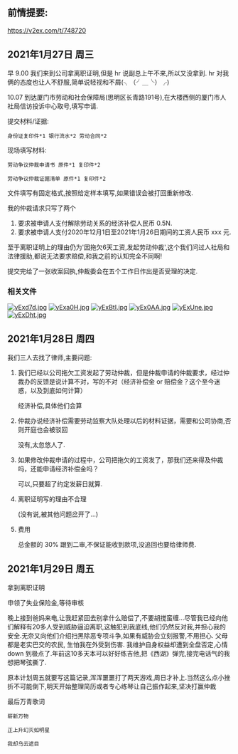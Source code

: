 
## 前情提要:
https://v2ex.com/t/748720

## 2021年1月27日 周三
早 9.00 我们来到公司拿离职证明,但是 hr 说副总上午不来,所以又没拿到. hr 对我俩的态度也让人不舒服,简单说轻视和不屑(╮（╯＿╰）╭) 

10.07 到达厦门市劳动和社会保障局(思明区长青路191号),在大楼西侧的厦门市人社局信访投诉中心取号,填写申请.

提交材料/证据: 
```
身份证复印件*1 银行流水*2 劳动合同*2
```
现场填写材料:
```
劳动争议仲裁申请书 原件*1 复印件*2

劳动争议仲裁证据清单 原件*1 复印件*2
```

文件填写有固定格式,按照给定样本填写,如果错误会被打回重新修改.

我的仲裁请求只写了两个
1. 要求被申请人支付解除劳动关系的经济补偿人民币 0.5N.
2. 要求被申请人支付2020年12月1日至2021年1月26日期间的工资人民币 xxx 元.

至于离职证明上的理由仍为'因拖欠6天工资,发起劳动仲裁',这个我们问过人社局和法律援助,都说无法要求赔偿,和我之前的认知完全不同啊!

提交完给了一张收案回执,仲裁委会在五个工作日作出是否受理的决定.

### 相关文件

[![yExd7d.jpg](https://s3.ax1x.com/2021/01/31/yExd7d.jpg)](https://imgchr.com/i/yExd7d)
[![yExa0H.jpg](https://s3.ax1x.com/2021/01/31/yExa0H.jpg)](https://imgchr.com/i/yExa0H)
[![yExBtI.jpg](https://s3.ax1x.com/2021/01/31/yExBtI.jpg)](https://imgchr.com/i/yExBtI)
[![yEx0AA.jpg](https://s3.ax1x.com/2021/01/31/yEx0AA.jpg)](https://imgchr.com/i/yEx0AA)
[![yExUne.jpg](https://s3.ax1x.com/2021/01/31/yExUne.jpg)](https://imgchr.com/i/yExUne)
[![yExDht.jpg](https://s3.ax1x.com/2021/01/31/yExDht.jpg)](https://imgchr.com/i/yExDht)

## 2021年1月28日 周四

我们三人去找了律师,主要问题: 

1. 我们已经以公司拖欠工资发起了劳动仲裁，但是仲裁申请的仲裁要求，经过仲裁办的反馈是说计算不对，写的不对（经济补偿金 or 赔偿金？这个至今迷惑，以及到底如何计算）

    经济补偿,具体他们会算

2. 仲裁办说经济补偿需要劳动监察大队处理以后的材料证据，需要和公司协商,否则开庭也会被驳回

    没有,太忽悠人了.

3. 如果修改仲裁申请的过程中，公司把拖欠的工资发了，那我们还来得及仲裁吗，还能申请经济补偿金吗？

    可以,只要超了约定发薪日就算.

4. 离职证明写的理由不合理

    (没有说,被其他问题岔开了...)

5. 费用

    总金额的 30% 跟到二审,不保证能收到款项,没追回也要给律师费.


## 2021年1月29日 周五
拿到离职证明

申领了失业保险金,等待审核

晚上接到爸妈来电,让我赶紧回去别拿什么赔偿了,不要胡搅蛮缠...尽管我已经向他们解释有20多人受到威胁逼迫离职,这触犯到我底线,他们仍然反对我,并担心我的安全.无奈又向他们介绍扫黑除恶专项斗争,如果有威胁会立刻报警,不用担心. 父母都是老实巴交的农民, 生怕我在外受到伤害. 我维护自身权益却遭到全盘否定,心情 down 到极点了.年前这10多天本可以好好练吉他,把《西湖》弹完,接完电话气的我想把琴弦撕了.

原本计划周五就要写这篇记录,浑浑噩噩打了两天游戏,周日才补上.当然这么点小挫折不可能倒下,明天开始整理简历或者专心练琴让自己振作起来,坚决打赢仲裁

最后万青歌词
```
崭新万物

正上升幻灭如明星

我却乌云遮目
```
